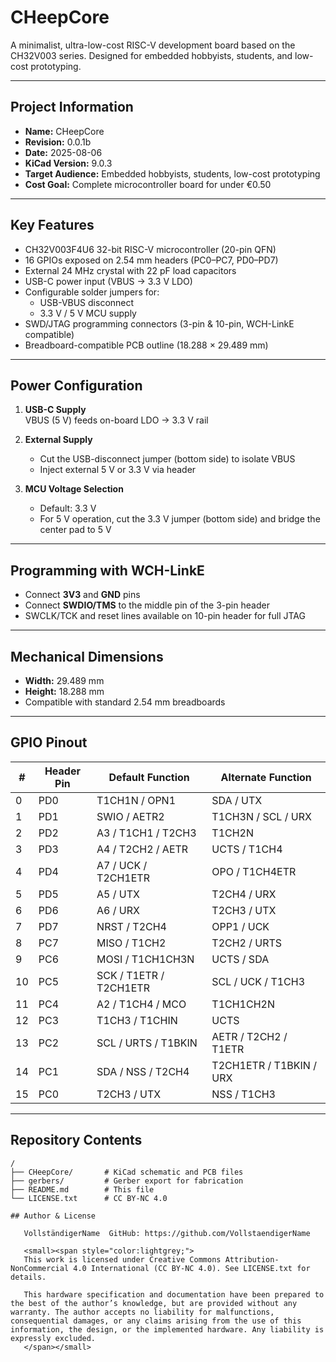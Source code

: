 # CHeepCore

A minimalist, ultra-low-cost RISC-V development board based on the CH32V003 series. Designed for embedded hobbyists, students, and low-cost prototyping.

---

## Project Information

- **Name:** CHeepCore  
- **Revision:** 0.0.1b  
- **Date:** 2025-08-06  
- **KiCad Version:** 9.0.3  
- **Target Audience:** Embedded hobbyists, students, low-cost prototyping  
- **Cost Goal:** Complete microcontroller board for under €0.50  

---

## Key Features

- CH32V003F4U6 32-bit RISC-V microcontroller (20-pin QFN)  
- 16 GPIOs exposed on 2.54 mm headers (PC0–PC7, PD0–PD7)  
- External 24 MHz crystal with 22 pF load capacitors  
- USB-C power input (VBUS → 3.3 V LDO)  
- Configurable solder jumpers for:  
  - USB-VBUS disconnect  
  - 3.3 V / 5 V MCU supply  
- SWD/JTAG programming connectors (3-pin & 10-pin, WCH-LinkE compatible)  
- Breadboard-compatible PCB outline (18.288 × 29.489 mm)  

---

## Power Configuration

1. **USB-C Supply**  
   VBUS (5 V) feeds on-board LDO → 3.3 V rail  

2. **External Supply**  
   - Cut the USB-disconnect jumper (bottom side) to isolate VBUS  
   - Inject external 5 V or 3.3 V via header  

3. **MCU Voltage Selection**  
   - Default: 3.3 V  
   - For 5 V operation, cut the 3.3 V jumper (bottom side) and bridge the center pad to 5 V  

---

## Programming with WCH-LinkE

- Connect **3V3** and **GND** pins  
- Connect **SWDIO/TMS** to the middle pin of the 3-pin header  
- SWCLK/TCK and reset lines available on 10-pin header for full JTAG  

---

## Mechanical Dimensions

- **Width:** 29.489 mm  
- **Height:** 18.288 mm  
- Compatible with standard 2.54 mm breadboards  

---

## GPIO Pinout

| #   | Header Pin | Default Function            | Alternate Function                 |
| --- | ---------- | --------------------------- | ---------------------------------- |
| 0   | PD0        | T1CH1N / OPN1               | SDA / UTX                          |
| 1   | PD1        | SWIO / AETR2                | T1CH3N / SCL / URX                 |
| 2   | PD2        | A3 / T1CH1 / T2CH3          | T1CH2N                             |
| 3   | PD3        | A4 / T2CH2 / AETR           | UCTS / T1CH4                       |
| 4   | PD4        | A7 / UCK / T2CH1ETR         | OPO / T1CH4ETR                     |
| 5   | PD5        | A5 / UTX                    | T2CH4 / URX                        |
| 6   | PD6        | A6 / URX                    | T2CH3 / UTX                        |
| 7   | PD7        | NRST / T2CH4                | OPP1 / UCK                         |
| 8   | PC7        | MISO / T1CH2                | T2CH2 / URTS                       |
| 9   | PC6        | MOSI / T1CH1CH3N            | UCTS / SDA                         |
| 10  | PC5        | SCK / T1ETR / T2CH1ETR      | SCL / UCK / T1CH3                  |
| 11  | PC4        | A2 / T1CH4 / MCO            | T1CH1CH2N                          |
| 12  | PC3        | T1CH3 / T1CHIN              | UCTS                               |
| 13  | PC2        | SCL / URTS / T1BKIN         | AETR / T2CH2 / T1ETR               |
| 14  | PC1        | SDA / NSS / T2CH4           | T2CH1ETR / T1BKIN / URX            |
| 15  | PC0        | T2CH3 / UTX                 | NSS / T1CH3                        |

---

## Repository Contents

```text
/
├── CHeepCore/       # KiCad schematic and PCB files   
├── gerbers/         # Gerber export for fabrication   
├── README.md        # This file  
└── LICENSE.txt      # CC BY-NC 4.0  

## Author & License

   VollständigerName  GitHub: https://github.com/VollstaendigerName

   <small><span style="color:lightgrey;">
   This work is licensed under Creative Commons Attribution-NonCommercial 4.0 International (CC BY-NC 4.0). See LICENSE.txt for details.

   This hardware specification and documentation have been prepared to the best of the author’s knowledge, but are provided without any warranty. The author accepts no liability for malfunctions, consequential damages, or any claims arising from the use of this information, the design, or the implemented hardware. Any liability is expressly excluded.
   </span></small>
